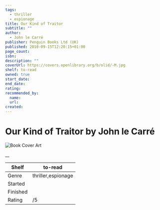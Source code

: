 ```yaml
---
tags:
  - thriller
  - espionage
title: Our Kind of Traitor
subtitle: ""
author:
  - John le Carré
publisher: Penguin Books Ltd (UK)
published: 2010-09-15T12:20:15+01:00
page_count:
isbn:
description: ""
coverUrl: https://covers.openlibrary.org/b/olid/-M.jpg
shelf: to-read
owned: true
start_date:
end_date:
rating:
recommended_by:
  name:
  url:
created:
---
```


# Our Kind of Traitor by John le Carré

![Book Cover Art](https://covers.openlibrary.org/b/olid/-M.jpg)

__

| Shelf | to-read |
| --- | --- |
| Genre | thriller,espionage |
| Started |  |
| Finished |  |
| Rating | /5 |
